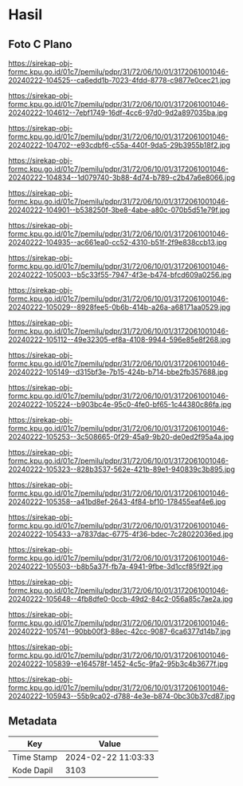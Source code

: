 # Hasil

## Foto C Plano

https://sirekap-obj-formc.kpu.go.id/01c7/pemilu/pdpr/31/72/06/10/01/3172061001046-20240222-104525--ca6edd1b-7023-4fdd-8778-c9877e0cec21.jpg

https://sirekap-obj-formc.kpu.go.id/01c7/pemilu/pdpr/31/72/06/10/01/3172061001046-20240222-104612--7ebf1749-16df-4cc6-97d0-9d2a897035ba.jpg

https://sirekap-obj-formc.kpu.go.id/01c7/pemilu/pdpr/31/72/06/10/01/3172061001046-20240222-104702--e93cdbf6-c55a-440f-9da5-29b3955b18f2.jpg

https://sirekap-obj-formc.kpu.go.id/01c7/pemilu/pdpr/31/72/06/10/01/3172061001046-20240222-104834--1d079740-3b88-4d74-b789-c2b47a6e8066.jpg

https://sirekap-obj-formc.kpu.go.id/01c7/pemilu/pdpr/31/72/06/10/01/3172061001046-20240222-104901--b538250f-3be8-4abe-a80c-070b5d51e79f.jpg

https://sirekap-obj-formc.kpu.go.id/01c7/pemilu/pdpr/31/72/06/10/01/3172061001046-20240222-104935--ac661ea0-cc52-4310-b51f-2f9e838ccb13.jpg

https://sirekap-obj-formc.kpu.go.id/01c7/pemilu/pdpr/31/72/06/10/01/3172061001046-20240222-105003--b5c33f55-7947-4f3e-b474-bfcd609a0256.jpg

https://sirekap-obj-formc.kpu.go.id/01c7/pemilu/pdpr/31/72/06/10/01/3172061001046-20240222-105029--8928fee5-0b6b-414b-a26a-a68171aa0529.jpg

https://sirekap-obj-formc.kpu.go.id/01c7/pemilu/pdpr/31/72/06/10/01/3172061001046-20240222-105112--49e32305-ef8a-4108-9944-596e85e8f268.jpg

https://sirekap-obj-formc.kpu.go.id/01c7/pemilu/pdpr/31/72/06/10/01/3172061001046-20240222-105149--d315bf3e-7b15-424b-b714-bbe2fb357688.jpg

https://sirekap-obj-formc.kpu.go.id/01c7/pemilu/pdpr/31/72/06/10/01/3172061001046-20240222-105224--b903bc4e-95c0-4fe0-bf65-1c44380c86fa.jpg

https://sirekap-obj-formc.kpu.go.id/01c7/pemilu/pdpr/31/72/06/10/01/3172061001046-20240222-105253--3c508665-0f29-45a9-9b20-de0ed2f95a4a.jpg

https://sirekap-obj-formc.kpu.go.id/01c7/pemilu/pdpr/31/72/06/10/01/3172061001046-20240222-105323--828b3537-562e-421b-89e1-940839c3b895.jpg

https://sirekap-obj-formc.kpu.go.id/01c7/pemilu/pdpr/31/72/06/10/01/3172061001046-20240222-105358--a41bd8ef-2643-4f84-bf10-178455eaf4e6.jpg

https://sirekap-obj-formc.kpu.go.id/01c7/pemilu/pdpr/31/72/06/10/01/3172061001046-20240222-105433--a7837dac-6775-4f36-bdec-7c28022036ed.jpg

https://sirekap-obj-formc.kpu.go.id/01c7/pemilu/pdpr/31/72/06/10/01/3172061001046-20240222-105503--b8b5a37f-fb7a-4941-9fbe-3d1ccf85f92f.jpg

https://sirekap-obj-formc.kpu.go.id/01c7/pemilu/pdpr/31/72/06/10/01/3172061001046-20240222-105648--4fb8dfe0-0ccb-49d2-84c2-056a85c7ae2a.jpg

https://sirekap-obj-formc.kpu.go.id/01c7/pemilu/pdpr/31/72/06/10/01/3172061001046-20240222-105741--90bb00f3-88ec-42cc-9087-6ca6377d14b7.jpg

https://sirekap-obj-formc.kpu.go.id/01c7/pemilu/pdpr/31/72/06/10/01/3172061001046-20240222-105839--e164578f-1452-4c5c-9fa2-95b3c4b3677f.jpg

https://sirekap-obj-formc.kpu.go.id/01c7/pemilu/pdpr/31/72/06/10/01/3172061001046-20240222-105943--55b9ca02-d788-4e3e-b874-0bc30b37cd87.jpg


## Metadata

| Key        | Value               |
| ---------- | ------------------- |
| Time Stamp | 2024-02-22 11:03:33 |
| Kode Dapil | 3103                |



